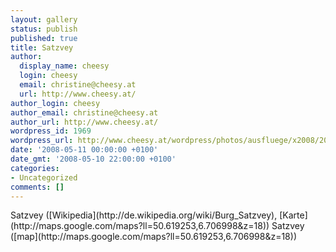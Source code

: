 ```yaml
---
layout: gallery
status: publish
published: true
title: Satzvey
author:
  display_name: cheesy
  login: cheesy
  email: christine@cheesy.at
  url: http://www.cheesy.at/
author_login: cheesy
author_email: christine@cheesy.at
author_url: http://www.cheesy.at/
wordpress_id: 1969
wordpress_url: http://www.cheesy.at/wordpress/photos/ausfluege/x2008/2008-05/satzvey/
date: '2008-05-11 00:00:00 +0100'
date_gmt: '2008-05-10 22:00:00 +0100'
categories:
- Uncategorized
comments: []
---
```

<!--:de-->Satzvey ([Wikipedia](http://de.wikipedia.org/wiki/Burg_Satzvey), [Karte](http://maps.google.com/maps?ll=50.619253,6.706998&z=18))
<!--:--><!--:en-->Satzvey ([map](http://maps.google.com/maps?ll=50.619253,6.706998&z=18))
<!--:-->
